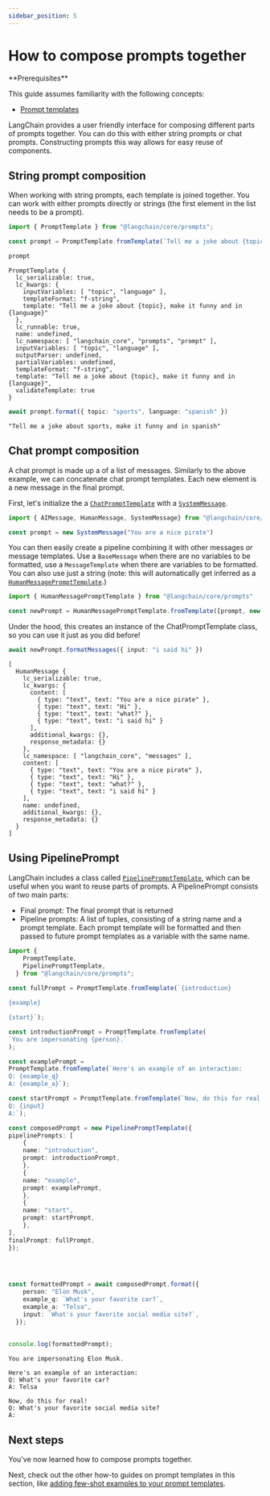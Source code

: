 ```yaml
---
sidebar_position: 5
---
```


# How to compose prompts together

<Info>
**Prerequisites**


This guide assumes familiarity with the following concepts:

- [Prompt templates](/oss/concepts/prompt_templates)

</Info>

LangChain provides a user friendly interface for composing different parts of prompts together. You can do this with either string prompts or chat prompts. Constructing prompts this way allows for easy reuse of components.

## String prompt composition

When working with string prompts, each template is joined together. You can work with either prompts directly or strings (the first element in the list needs to be a prompt).


```typescript
import { PromptTemplate } from "@langchain/core/prompts";

const prompt = PromptTemplate.fromTemplate(`Tell me a joke about {topic}, make it funny and in {language}`)

prompt
```



```output
PromptTemplate {
  lc_serializable: true,
  lc_kwargs: {
    inputVariables: [ "topic", "language" ],
    templateFormat: "f-string",
    template: "Tell me a joke about {topic}, make it funny and in {language}"
  },
  lc_runnable: true,
  name: undefined,
  lc_namespace: [ "langchain_core", "prompts", "prompt" ],
  inputVariables: [ "topic", "language" ],
  outputParser: undefined,
  partialVariables: undefined,
  templateFormat: "f-string",
  template: "Tell me a joke about {topic}, make it funny and in {language}",
  validateTemplate: true
}
```



```typescript
await prompt.format({ topic: "sports", language: "spanish" })
```



```output
"Tell me a joke about sports, make it funny and in spanish"
```


## Chat prompt composition

A chat prompt is made up a of a list of messages. Similarly to the above example, we can concatenate chat prompt templates. Each new element is a new message in the final prompt.

First, let's initialize the a [`ChatPromptTemplate`](https://api.python.langchain.com/en/latest/prompts/langchain_core.prompts.chat.ChatPromptTemplate.html) with a [`SystemMessage`](https://api.python.langchain.com/en/latest/messages/langchain_core.messages.system.SystemMessage.html).


```typescript
import { AIMessage, HumanMessage, SystemMessage} from "@langchain/core/messages"

const prompt = new SystemMessage("You are a nice pirate")
```

You can then easily create a pipeline combining it with other messages *or* message templates.
Use a `BaseMessage` when there are no variables to be formatted, use a `MessageTemplate` when there are variables to be formatted. You can also use just a string (note: this will automatically get inferred as a [`HumanMessagePromptTemplate`](https://api.js.langchain.com/classes/langchain_core.prompts.HumanMessagePromptTemplate.html).)


```typescript
import { HumanMessagePromptTemplate } from "@langchain/core/prompts"

const newPrompt = HumanMessagePromptTemplate.fromTemplate([prompt, new HumanMessage("Hi"), new AIMessage("what?"), "{input}"])
```

Under the hood, this creates an instance of the ChatPromptTemplate class, so you can use it just as you did before!


```typescript
await newPrompt.formatMessages({ input: "i said hi" })
```



```output
[
  HumanMessage {
    lc_serializable: true,
    lc_kwargs: {
      content: [
        { type: "text", text: "You are a nice pirate" },
        { type: "text", text: "Hi" },
        { type: "text", text: "what?" },
        { type: "text", text: "i said hi" }
      ],
      additional_kwargs: {},
      response_metadata: {}
    },
    lc_namespace: [ "langchain_core", "messages" ],
    content: [
      { type: "text", text: "You are a nice pirate" },
      { type: "text", text: "Hi" },
      { type: "text", text: "what?" },
      { type: "text", text: "i said hi" }
    ],
    name: undefined,
    additional_kwargs: {},
    response_metadata: {}
  }
]
```


## Using PipelinePrompt

LangChain includes a class called [`PipelinePromptTemplate`](https://api.js.langchain.com/classes/_langchain_core.prompts.PipelinePromptTemplate.html), which can be useful when you want to reuse parts of prompts. A PipelinePrompt consists of two main parts:

- Final prompt: The final prompt that is returned
- Pipeline prompts: A list of tuples, consisting of a string name and a prompt template. Each prompt template will be formatted and then passed to future prompt templates as a variable with the same name.


```typescript
import {
    PromptTemplate,
    PipelinePromptTemplate,
  } from "@langchain/core/prompts";
  
const fullPrompt = PromptTemplate.fromTemplate(`{introduction}

{example}

{start}`);

const introductionPrompt = PromptTemplate.fromTemplate(
`You are impersonating {person}.`
);

const examplePrompt =
PromptTemplate.fromTemplate(`Here's an example of an interaction:
Q: {example_q}
A: {example_a}`);

const startPrompt = PromptTemplate.fromTemplate(`Now, do this for real!
Q: {input}
A:`);

const composedPrompt = new PipelinePromptTemplate({
pipelinePrompts: [
    {
    name: "introduction",
    prompt: introductionPrompt,
    },
    {
    name: "example",
    prompt: examplePrompt,
    },
    {
    name: "start",
    prompt: startPrompt,
    },
],
finalPrompt: fullPrompt,
});
  

  
```


```typescript
const formattedPrompt = await composedPrompt.format({
    person: "Elon Musk",
    example_q: `What's your favorite car?`,
    example_a: "Telsa",
    input: `What's your favorite social media site?`,
  });
  
  
console.log(formattedPrompt);

```
```output
You are impersonating Elon Musk.

Here's an example of an interaction:
Q: What's your favorite car?
A: Telsa

Now, do this for real!
Q: What's your favorite social media site?
A:
```
## Next steps

You've now learned how to compose prompts together.

Next, check out the other how-to guides on prompt templates in this section, like [adding few-shot examples to your prompt templates](/oss/how-to/few_shot_examples_chat).
